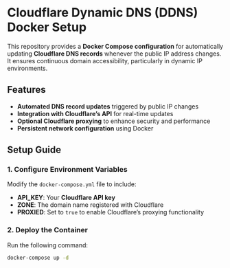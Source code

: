 # Cloudflare Dynamic DNS (DDNS) Docker Setup

This repository provides a **Docker Compose configuration** for automatically updating **Cloudflare DNS records** whenever the public IP address changes.  
It ensures continuous domain accessibility, particularly in dynamic IP environments.

## Features
- **Automated DNS record updates** triggered by public IP changes
- **Integration with Cloudflare’s API** for real-time updates
- **Optional Cloudflare proxying** to enhance security and performance
- **Persistent network configuration** using Docker

## Setup Guide

### 1. Configure Environment Variables
Modify the `docker-compose.yml` file to include:
- **API_KEY**: Your **Cloudflare API key**
- **ZONE**: The domain name registered with Cloudflare
- **PROXIED**: Set to `true` to enable Cloudflare’s proxying functionality

### 2. Deploy the Container
Run the following command:
```sh
docker-compose up -d